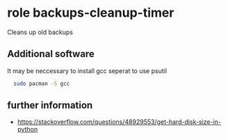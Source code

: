 # role backups-cleanup-timer

Cleans up old backups

## Additional software

It may be neccessary to install gcc seperat to use psutil

```bash
  sudo pacman -S gcc
```

## further information
- https://stackoverflow.com/questions/48929553/get-hard-disk-size-in-python